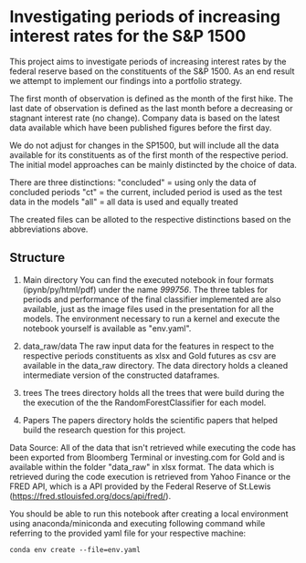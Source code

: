 # Investigating periods of increasing interest rates for the S&P 1500
This project aims to investigate periods of increasing interest rates by the federal reserve based on the constituents of the S&P 1500. As an end result we attempt to implement our findings into a portfolio strategy.

The first month of observation is defined as the month of the first hike. The last date of observation is defined as the last month before a decreasing or stagnant interest rate (no change). Company data is based on the latest data available which have been published figures before the first day.

We do not adjust for changes in the SP1500, but will include all the data available for its constituents as of the first month of the respective period. The initial model approaches can be mainly distincted by the choice of data.

There are three distinctions:
"concluded" = using only the data of concluded periods
"ct" = the current, included period is used as the test data in the models
"all" = all data is used and equally treated

The created files can be alloted to the respective distinctions based on the abbreviations above.

## Structure
1. Main directory
You can find the executed notebook in four formats (ipynb/py/html/pdf) under the name *999756*. The three tables for periods and performance of the final classifier implemented are also available, just as the image files used in the presentation for all the models. The environment necessary to run a kernel and execute the notebook yourself is available as "env.yaml".

2. data_raw/data
The raw input data for the features in respect to the respective periods constituents as xlsx and Gold futures as csv are available in the data_raw directory. The data directory holds a cleaned intermediate version of the constructed dataframes.

3. trees
The trees directory holds all the trees that were build during the the execution of the the RandomForestClassifier for each model.

4. Papers
The papers directory holds the scientific papers that helped build the research question for this project.

Data Source:
All of the data that isn't retrieved while executing the code has been exported from Bloomberg Terminal or investing.com for Gold and is available within the folder "data_raw" in xlsx format. The data which is retrieved during the code execution is retrieved from Yahoo Finance or the FRED API, which is a API provided by the Federal Reserve of St.Lewis (https://fred.stlouisfed.org/docs/api/fred/).

You should be able to run this notebook after creating a local environment using anaconda/miniconda and executing following command while referring to the provided yaml file for your respective machine:

`conda env create --file=env.yaml`
